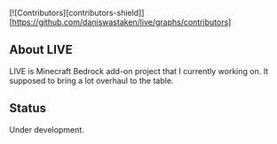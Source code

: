 <a name="readme-top"></a>

[![Contributors][contributors-shield]][https://github.com/daniswastaken/live/graphs/contributors]

## About LIVE
LIVE is Minecraft Bedrock add-on project that I currently working on. It supposed to bring a lot overhaul to the table.

## Status
Under development.
